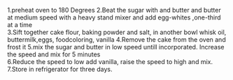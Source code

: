 1.preheat oven to 180 Degrees
2.Beat the sugar with and butter and butter at medium speed with a heavy stand mixer and add egg-whites ,one-third at a time  
3.Sift together cake flour, baking powder and salt, in another bowl whisk oil, buttermilk,eggs, foodcoloring, vanilla 
4.Remove the cake from the oven and frost it 
5.mix the sugar and butter in low speed untill incorporated. Increase the speed and mix for 5 minutes               
6.Reduce the speed to low add vanilla, raise the speed to high and mix.
7.Store in refrigerator for three days.



















